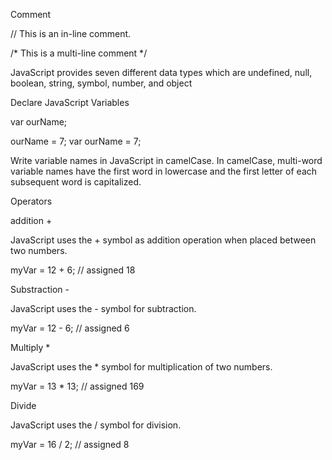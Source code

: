 Comment

// This is an in-line comment.

/* This is a
multi-line comment */

JavaScript provides seven different data types which are undefined, null, boolean, string, symbol, number, and object

Declare JavaScript Variables

var ourName;

ourName = 7; var ourName = 7;

Write variable names in JavaScript in camelCase. In camelCase, multi-word variable names have the first word in lowercase and the first letter of each subsequent word is capitalized.

Operators

addition +

JavaScript uses the + symbol as addition operation when placed between two numbers.

myVar = 12 + 6; // assigned 18

Substraction - 

JavaScript uses the - symbol for subtraction.

myVar = 12 - 6; // assigned 6

Multiply *

JavaScript uses the * symbol for multiplication of two numbers.

myVar = 13 * 13; // assigned 169

Divide

JavaScript uses the / symbol for division.

myVar = 16 / 2; // assigned 8

